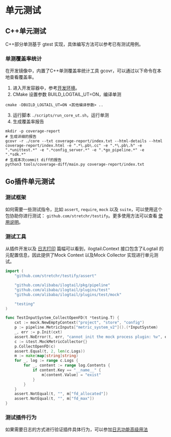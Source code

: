 # 单元测试

## C++单元测试

C++部分单测基于 gtest 实现，具体编写方法可以参考已有测试用例。

### 单测覆盖率统计

在开发镜像中，内置了C++单测覆盖率统计工具 gcovr，可以通过以下命令在本地查看覆盖率。

1. 进入开发容器中，参考[开发环境](../development-environment.md)。
2. CMake 设置参数 BUILD_LOGTAIL_UT=ON，编译单测
```
cmake -DBUILD_LOGTAIL_UT=ON <其他编译参数> ..
```
3. 运行脚本 `./scripts/run_core_ut.sh`，运行单测
4. 生成覆盖率报告

```shell
mkdir -p coverage-report
# 生成详细的报告
gcovr -r ./core --txt coverage-report/index.txt --html-details --html coverage-report/index.html -e ".*\.pb\.cc" -e ".*\.pb\.h" -e ".*unittest.*" -e ".*config_server.*" -e ".*go_pipeline.*" -e ".*sdk.*"
# 生成本次commit diff的报告
python3 tools/coverage-diff/main.py coverage-report/index.txt
```

## Go插件单元测试

### 测试框架

如何需要一些测试指令，比如 `assert`, `require`, `mock` 以及 `suite`，可以使用这个包协助你进行测试： `github.com/stretchr/testify`。更多使用方法可以查看 [使用说明](https://github.com/stretchr/testify)。

### 测试工具

从插件开发以及 [日志打印](How-to-use-logger.md) 篇幅可以看到，ilogtail.Context 接口包含了iLogtail 的元配置信息，因此提供了Mock Context 以及Mock Collector 实现进行单元测试。

```go
import (
    "github.com/stretchr/testify/assert"

    "github.com/alibaba/ilogtail/pkg/pipeline"
    "github.com/alibaba/ilogtail/plugins/test"
    "github.com/alibaba/ilogtail/plugins/test/mock"

    "testing"
)

func TestInputSystem_CollectOpenFD(t *testing.T) {
    cxt := mock.NewEmptyContext("project", "store", "config")
    p := pipeline.MetricInputs["metric_system_v2"]().(*InputSystem)
    _, err := p.Init(cxt)
    assert.NoError(t, err, "cannot init the mock process plugin: %v", err)
    c := &test.MockMetricCollector{}
    p.CollectOpenFD(c)
    assert.Equal(t, 2, len(c.Logs))
    m := make(map[string]string)
    for _, log := range c.Logs {
        for _, content := range log.Contents {
            if content.Key == "__name__" {
                m[content.Value] = "exist"
            }
        }
    }
    assert.NotEqual(t, "", m["fd_allocated"])
    assert.NotEqual(t, "", m["fd_max"])
}
```

### 测试插件行为

如果需要日志的方式进行验证插件具体行为，可以参加[日志功能高级用法](../plugin-development/plugin-debug/logger-api.md)
